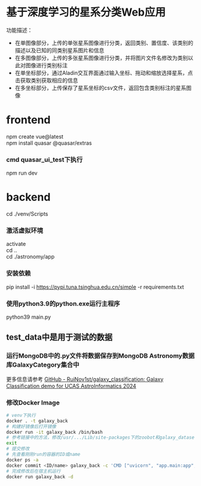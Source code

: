# 基于深度学习的星系分类Web应用

功能描述：

- 在单图像部分，上传的单张星系图像进行分类，返回类别、置信度、该类别的描述以及已知的同类别星系图片和信息
- 在多图像部分，上传的多张星系图像进行分类，并将图片文件名修改为类别以此对图像进行类别标注
- 在单坐标部分，通过Aladin交互界面通过输入坐标、拖动和缩放选择星系，点击获取类别获取相应的信息
- 在多坐标部分，上传保存了星系坐标的csv文件，返回包含类别标注的星系图像

# frontend

npm create vue@latest  
npm install quasar @quasar/extras 

### cmd quasar_ui_test下执行

npm run dev

# backend

cd ./venv/Scripts  

### 激活虚拟环境

activate  
cd ..  
cd ./astronomy/app  

### 安装依赖

pip install -i https://pypi.tuna.tsinghua.edu.cn/simple -r requirements.txt

### 使用python3.9的python.exe运行主程序

python39 main.py



## test_data中是用于测试的数据

### 运行MongoDB中的.py文件将数据保存到MongoDB Astronomy数据库GalaxyCategory集合中



更多信息请参考 [GitHub - RuiNov1st/galaxy_classification: Galaxy Classification demo for UCAS AstroInformatics 2024](https://github.com/RuiNov1st/galaxy_classification)



### 修改Docker Image

```bash
# venv下执行
docker . -t galaxy_back  
# 构建好镜像后打开镜像
docker run -it galaxy_back /bin/bash
# 参考链接中的方法，修改/usr/.../Lib/site-packages下的zoobot和galaxy_datasets 绝对路径：/app/app/model/zoobot/convnext_nano/pytorch_model.bin
exit
# 提交修改
# 先查看刚刚run的容器的ID或name
docker ps -a
docker commit <ID/name> galaxy_back -c 'CMD ["uvicorn", "app.main:app", "--host", "0.0.0.0", "--port", "8080"]'
# 完成修改后在宿主机运行
docker run galaxy_back -d
```


